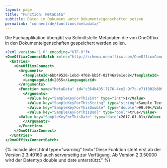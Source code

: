 ```yaml
---
layout: page
title: "Function: MetaData"
subtitle: Daten im Dokument unter Dokumenteigenschaften setzen
permalink: "connect/de/functions/metadata/"
---
```


Die Fachapplikation übergibt via Schnittstelle Metadaten die von OneOffixx in den Dokumenteigenschaften gespeichert werden sollen.

```xml
<?xml version="1.0" encoding="UTF-8"?>
<OneOffixxConnectBatch xmlns="http://schema.oneoffixx.com/OneOffixxConnectBatch/1" xmlns:xsi="http://www.w3.org/2001/XMLSchema-instance">
  <Entries>
    <OneOffixxConnect>
      <Arguments>
        <TemplateId>6bb49520-1ebd-4f68-bb5f-02f46a9e1ec8</TemplateId>
        <LanguageLcid>2055</LanguageLcid>
      </Arguments>
      <Function name="MetaData" id="c364b495-7176-4ce2-9f7c-e71f302b8096">
        <Arguments>
          <Value key="SampleKeyForThisInt" type="int">1</Value>
          <Value key="SampleKeyForThisString" type="string">Sample Text</Value>
          <Value key="SampleKeyForThisDouble" type="double">99.99</Value>
          <Value key="SampleKeyForThisBool" type="bool">true</Value>
	  <Value key="SampleKeyForThisDate" type="date">2017-01-01</Value>
        </Arguments>
      </Function>
    </OneOffixxConnect>
  </Entries>
</OneOffixxConnectBatch>
```
{% include alert.html type="warning" text="Diese Funktion steht erst ab der Version 2.3.40160 auch serverseitig zur Verfügung. Ab Version 2.3.50000 wird der Datentyp double und date unterstützt." %}
